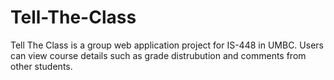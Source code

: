 # Tell-The-Class
Tell The Class is a group web application project for IS-448 in UMBC. Users can view course details such as grade distrubution and comments from other students.

